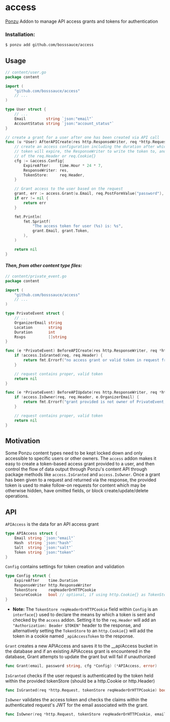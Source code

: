 # access
[Ponzu](https://ponzu-cms.org) Addon to manage API access grants and tokens for authentication

### Installation:
```bash
$ ponzu add github.com/bosssauce/access
```

## Usage

```go
// content/user.go
package content

import (
	"github.com/bosssauce/access"
	// ...
)

type User struct {
    // ... 
	Email         string `json:"email"`
	AccountStatus string `json:"account_status"`
}

// create a grant for a user after one has been created via API call
func (u *User) AfterAPICreate(res http.ResponseWriter, req *http.Request) error {
	// create an access configuration including the duration after which the
	// token will expire, the ResponseWriter to write the token to, and which
	// of the req.Header or req.Cookie{}
	cfg := &access.Config{
		ExpireAfter:    time.Hour * 24 * 7,
		ResponseWriter: res,
		TokenStore:     req.Header,
	}

	// Grant access to the user based on the request
	grant, err := access.Grant(u.Email, req.PostFormValue("password"), cfg)
	if err != nil {
		return err
	}

	fmt.Println(
		fmt.Sprintf(
			"The access token for user (%s) is: %s",
			grant.Email, grant.Token,
		),
	)

	return nil
}
```

#### *Then, from other content type files:*

```go
// content/private_event.go
package content

import (
	"github.com/bosssauce/access"
	// ...
)

type PrivateEvent struct {
	// ...
	OrganizerEmail string
	Location       string
	Duration       int
	Rsvps          []string
}

func (e *PrivateEvent) BeforeAPICreate(res http.ResponseWriter, req *http.Request) error {
	if !access.IsGranted(req, req.Header) {
		return fmt.Errorf("no access grant or valid token in request from: %s", req.RemoteAddr)
	}

	// request contains proper, valid token
	return nil
}

func (e *PrivateEvent) BeforeAPIUpdate(res http.ResponseWriter, req *http.Request) error {
	if !access.IsOwner(req, req.Header, e.OrganizerEmail) {
		return fmt.Errorf("grant provided is not owner of PrivateEvent, from %s", req.RemoteAddr)
	}

	// request contains proper, valid token
	return nil
}
```


## Motivation

Some Ponzu content types need to be kept locked down and only accessible to
specific users or other owners. The `access` addon makes it easy to create a 
token-based access grant provided to a user, and then control the flow of data
output through Ponzu's content API through package methods like `access.IsGranted`
and `access.IsOwner`. Once a grant has been given to a request and returned via 
the response, the provided token is used to make follow-on requests for content 
which may be otherwise hidden, have omitted fields, or block create/update/delete operations. 

## API

`APIAccess` is the data for an API access grant
```go
type APIAccess struct {
	Email string `json:"email"`
	Hash  string `json:"hash"`
	Salt  string `json:"salt"`
	Token string `json:"token"`
}
```

`Config` contains settings for token creation and validation
```go
type Config struct {
	ExpireAfter    time.Duration
	ResponseWriter http.ResponseWriter
	TokenStore     reqHeaderOrHTTPCookie
	SecureCookie   bool // optional, if using http.Cookie{} as TokenStore
}
```
- **Note:** The `TokenStore reqHeaderOrHTTPCookie` field within `Config` is an 
`interface{}` used to declare the means by which a token is sent and checked by 
the `access` addon. Setting it to the `req.Header` will add an `"Authorization: Beader $TOKEN"` 
header to the response, and alternatively setting the `TokenStore` to an `http.Cookie{}` 
will add the token in a cookie named `_apiAccessToken` to the response.


`Grant` creates a new APIAccess and saves it to the __apiAccess bucket in the database
and if an existing APIAccess grant is encountered in the database, Grant attempts
to update the grant but will fail if unauthorized
```go
func Grant(email, password string, cfg *Config) (*APIAccess, error)
```


`IsGranted` checks if the user request is authenticated by the token held within
the provided tokenStore (should be a http.Cookie or http.Header)
```go
func IsGranted(req *http.Request, tokenStore reqHeaderOrHTTPCookie) bool
```

`IsOwner` validates the access token and checks the claims within the
authenticated request's JWT for the email associated with the grant.
```go
func IsOwner(req *http.Request, tokenStore reqHeaderOrHTTPCookie, email string) bool
```
